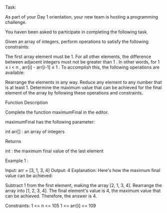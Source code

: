 Task:

As part of your Day 1 orientation, your new team is hosting a programming challenge.

You haven been asked to participate in completing the following task.

Given an array of integers, perform operations to satisfy the following constraints:

The first array element must be 1.
For all other elements, the difference between adjacent integers must not be greater than 1 . In other words, for 1 ≤ i < n , arr[i] - arr[i-1] ≤ 1 .
To accomplish this, the following operations are available:

Rearrange the elements in any way.
Reduce any element to any number that is at least 1.
Determine the maximum value that can be achieved for the final element of the array by following these operations and constraints.

Function Description

Complete the function maximumFinal in the editor.

maximumFinal has the following parameter:

int arr[] : an array of integers

Returns

int : the maximum final value of the last element

Example 1 :

Input: arr = [3, 1, 3, 4]
Output: 4
Explanation: Here's how the maximum final value can be achieved:

Subtract 1 from the first element, making the array [2, 1, 3, 4].
Rearrange the array into [1, 2, 3, 4].
The final element's value is 4, the maximum value that can be achieved.
Therefore, the answer is 4.

Constraints:
1 <= n <= 105
1 <= arr[i] <= 109